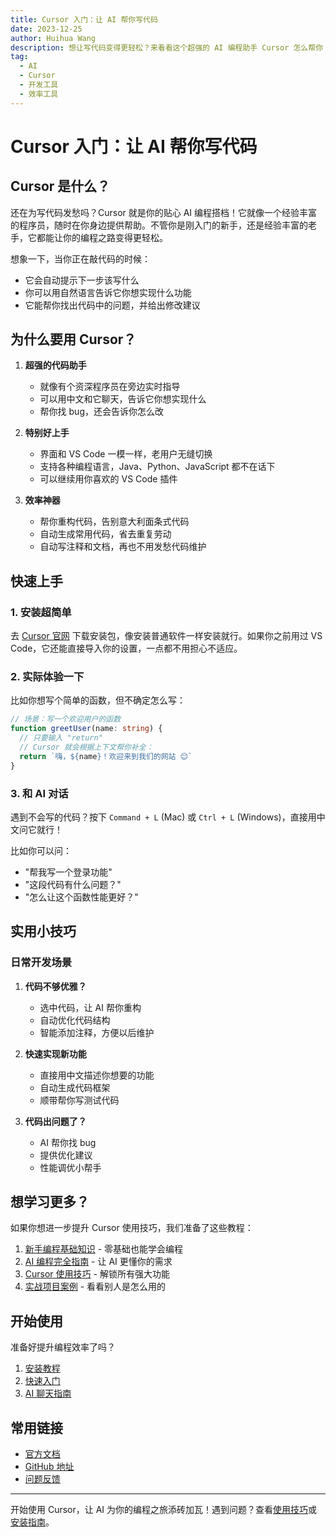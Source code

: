 ```yaml
---
title: Cursor 入门：让 AI 帮你写代码
date: 2023-12-25
author: Huihua Wang
description: 想让写代码变得更轻松？来看看这个超强的 AI 编程助手 Cursor 怎么帮你
tag:
  - AI
  - Cursor
  - 开发工具
  - 效率工具
---
```


# Cursor 入门：让 AI 帮你写代码

## Cursor 是什么？

还在为写代码发愁吗？Cursor 就是你的贴心 AI 编程搭档！它就像一个经验丰富的程序员，随时在你身边提供帮助。不管你是刚入门的新手，还是经验丰富的老手，它都能让你的编程之路变得更轻松。

想象一下，当你正在敲代码的时候：

- 它会自动提示下一步该写什么
- 你可以用自然语言告诉它你想实现什么功能
- 它能帮你找出代码中的问题，并给出修改建议

## 为什么要用 Cursor？

1. **超强的代码助手**

   - 就像有个资深程序员在旁边实时指导
   - 可以用中文和它聊天，告诉它你想实现什么
   - 帮你找 bug，还会告诉你怎么改

2. **特别好上手**

   - 界面和 VS Code 一模一样，老用户无缝切换
   - 支持各种编程语言，Java、Python、JavaScript 都不在话下
   - 可以继续用你喜欢的 VS Code 插件

3. **效率神器**
   - 帮你重构代码，告别意大利面条式代码
   - 自动生成常用代码，省去重复劳动
   - 自动写注释和文档，再也不用发愁代码维护

## 快速上手

### 1. 安装超简单

去 [Cursor 官网](https://cursor.sh) 下载安装包，像安装普通软件一样安装就行。如果你之前用过 VS Code，它还能直接导入你的设置，一点都不用担心不适应。

### 2. 实际体验一下

比如你想写个简单的函数，但不确定怎么写：

```typescript
// 场景：写一个欢迎用户的函数
function greetUser(name: string) {
  // 只要输入 "return"
  // Cursor 就会根据上下文帮你补全：
  return `嗨，${name}！欢迎来到我们的网站 😊`
}
```

### 3. 和 AI 对话

遇到不会写的代码？按下 `Command + L` (Mac) 或 `Ctrl + L` (Windows)，直接用中文问它就行！

比如你可以问：

- "帮我写一个登录功能"
- "这段代码有什么问题？"
- "怎么让这个函数性能更好？"

## 实用小技巧

### 日常开发场景

1. **代码不够优雅？**

   - 选中代码，让 AI 帮你重构
   - 自动优化代码结构
   - 智能添加注释，方便以后维护

2. **快速实现新功能**

   - 直接用中文描述你想要的功能
   - 自动生成代码框架
   - 顺带帮你写测试代码

3. **代码出问题了？**
   - AI 帮你找 bug
   - 提供优化建议
   - 性能调优小帮手

## 想学习更多？

如果你想进一步提升 Cursor 使用技巧，我们准备了这些教程：

1. [新手编程基础知识](/zh-CN/wiki/user-guide/programming-basics-for-beginners) - 零基础也能学会编程
2. [AI 编程完全指南](/zh-CN/wiki/user-guide/ai-programming-guide) - 让 AI 更懂你的需求
3. [Cursor 使用技巧](/zh-CN/wiki/user-guide/cursor-tips) - 解锁所有强大功能
4. [实战项目案例](/zh-CN/example/) - 看看别人是怎么用的

## 开始使用

准备好提升编程效率了吗？

1. [安装教程](/zh-CN/wiki/user-guide/install)
2. [快速入门](/zh-CN/wiki/user-guide/quick-start)
3. [AI 聊天指南](/zh-CN/wiki/user-guide/ai-chat)

## 常用链接

- [官方文档](https://cursor.sh/docs)
- [GitHub 地址](https://github.com/getcursor/cursor)
- [问题反馈](https://github.com/getcursor/cursor/issues)

---

开始使用 Cursor，让 AI 为你的编程之旅添砖加瓦！遇到问题？查看[使用技巧](/zh-CN/wiki/user-guide/cursor-tips)或[安装指南](/zh-CN/wiki/user-guide/install)。
